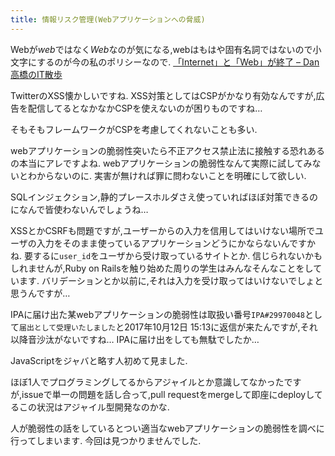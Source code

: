 ```yaml
---
title: 情報リスク管理(Webアプリケーションへの脅威)
---
```


Webが*web*ではなく*Web*なのが気になる,webはもはや固有名詞ではないので小文字にするのが今の私のポリシーなので.
[「Internet」と「Web」が終了 – Dan高橋のIT散歩](https://rp.kddi-research.jp/blog/dan/archives/10365)

TwitterのXSS懐かしいですね.
XSS対策としてはCSPがかなり有効なんですが,広告を配信してるとなかなかCSPを使えないのが困りものですね…

そもそもフレームワークがCSPを考慮してくれないことも多い.

webアプリケーションの脆弱性突いたら不正アクセス禁止法に接触する恐れあるの本当にアレですよね.
webアプリケーションの脆弱性なんて実際に試してみないとわからないのに.
実害が無ければ罪に問わないことを明確にして欲しい.

SQLインジェクション,静的プレースホルダさえ使っていればほぼ対策できるのになんで皆使わないんでしょうね…

XSSとかCSRFも問題ですが,ユーザーからの入力を信用してはいけない場所でユーザの入力をそのまま使っているアプリケーションどうにかならないんですかね.
要するに`user_id`をユーザから受け取っているサイトとか.
信じられないかもしれませんが,Ruby on Railsを触り始めた周りの学生はみんなそんなことをしています.
バリデーションとか以前に,それは入力を受け取ってはいけないでしょと思うんですが…

IPAに届け出た某webアプリケーションの脆弱性は取扱い番号`IPA#29970048`として`届出として受理いたしました`と2017年10月12日 15:13に返信が来たんですが,それ以降音沙汰がないですね…
IPAに届け出をしても無駄でしたか…

JavaScriptをジャバと略す人初めて見ました.

ほぼ1人でプログラミングしてるからアジャイルとか意識してなかったですが,issueで単一の問題を話し合って,pull requestをmergeして即座にdeployしてるこの状況はアジャイル型開発なのかな.

人が脆弱性の話をしているとつい適当なwebアプリケーションの脆弱性を調べに行ってしまいます.
今回は見つかりませんでした.
